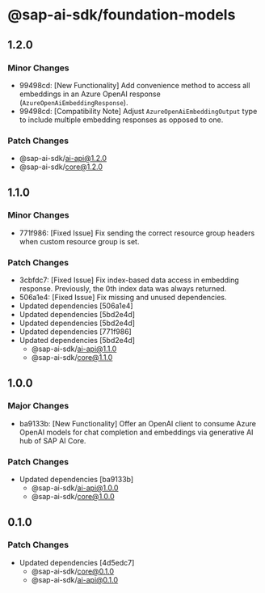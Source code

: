 # @sap-ai-sdk/foundation-models

## 1.2.0

### Minor Changes

- 99498cd: [New Functionality] Add convenience method to access all embeddings in an Azure OpenAI response (`AzureOpenAiEmbeddingResponse`).
- 99498cd: [Compatibility Note] Adjust `AzureOpenAiEmbeddingOutput` type to include multiple embedding responses as opposed to one.

### Patch Changes

- @sap-ai-sdk/ai-api@1.2.0
- @sap-ai-sdk/core@1.2.0

## 1.1.0

### Minor Changes

- 771f986: [Fixed Issue] Fix sending the correct resource group headers when custom resource group is set.

### Patch Changes

- 3cbfdc7: [Fixed Issue] Fix index-based data access in embedding response.
  Previously, the 0th index data was always returned.
- 506a1e4: [Fixed Issue] Fix missing and unused dependencies.
- Updated dependencies [506a1e4]
- Updated dependencies [5bd2e4d]
- Updated dependencies [5bd2e4d]
- Updated dependencies [771f986]
- Updated dependencies [5bd2e4d]
  - @sap-ai-sdk/ai-api@1.1.0
  - @sap-ai-sdk/core@1.1.0

## 1.0.0

### Major Changes

- ba9133b: [New Functionality] Offer an OpenAI client to consume Azure OpenAI models for chat completion and embeddings via generative AI hub of SAP AI Core.

### Patch Changes

- Updated dependencies [ba9133b]
  - @sap-ai-sdk/ai-api@1.0.0
  - @sap-ai-sdk/core@1.0.0

## 0.1.0

### Patch Changes

- Updated dependencies [4d5edc7]
  - @sap-ai-sdk/core@0.1.0
  - @sap-ai-sdk/ai-api@0.1.0

